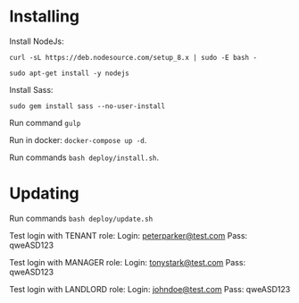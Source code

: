 # Installing

Install NodeJs:

`curl -sL https://deb.nodesource.com/setup_8.x | sudo -E bash -`

`sudo apt-get install -y nodejs`

Install Sass:

`sudo gem install sass --no-user-install`

Run command `gulp`

Run in docker: `docker-compose up -d`.

Run commands `bash deploy/install.sh`.

# Updating
Run commands `bash deploy/update.sh`


Test login with TENANT role: 
Login: peterparker@test.com
Pass: qweASD123

Test login with MANAGER role: 
Login: tonystark@test.com
Pass: qweASD123

Test login with LANDLORD role:
Login: johndoe@test.com
Pass: qweASD123